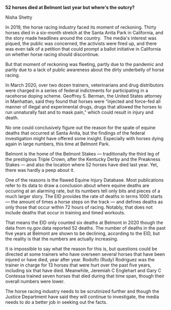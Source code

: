 **52 horses died at Belmont last year but where's the outcry?**

Nisha Shetty

In 2019, the horse racing industry faced its moment of reckoning. Thirty horses died in a six-month stretch at the Santa Anita Park in California, and the story made headlines around the country.  The media's interest was piqued, the public was concerned, the activists were fired up, and there was even talk of a petition that could prompt a ballot initiative in California on whether horse racing should discontinue. 

But that moment of reckoning was fleeting, partly due to the pandemic and partly due to a lack of public awareness about the dirty underbelly of horse racing.

In March 2020, over two dozen trainers, veterinarians and drug distributors were charged in a series of federal indictments for participating in a racehorse doping scheme. Geoffrey S. Berman, the United States attorney in Manhattan, said they found that horses were “injected and force-fed all manner of illegal and experimental drugs, drugs that allowed the horses to run unnaturally fast and to mask pain," which could result in injury and death. 

No one could conclusively figure out the reason for the spate of equine deaths that occurred at Santa Anita, but the findings of the federal investigation might have offered some insight. Especially with horses dying again in large numbers, this time at Belmont Park.

Belmont is the home of the Belmont Stakes — traditionally the third leg of the prestigious Triple Crown, after the Kentucky Derby and the Preakness Stakes — and also the location where 52 horses have died last year. Yet, there was hardly a peep about it.

One of the reasons is the flawed Equine Injury Database. Most publications refer to its data to draw a conclusion about where equine deaths are occuring at an alarming rate, but its numbers tell only bits and pieces of a much larger story. The EID provides the rate of deaths in terms 1000 starts — the amount of times a horse steps on the track — and defines deaths as only those that occur within 72 hours of racing. Notably, that does not include deaths that occur in training and timed workouts.

That means the EID only counted six deaths at Belmont in 2020 though the data from ny.gov.data reported 52 deaths. The number of deaths in the past five years at Belmont are shown to be declining, according to the EID, but the reality is that the numbers are actually increasing. 

It is impossible to say what the reason for this is, but questions could be directed at some trainers who have overseen several horses that have been injured or have died, year after year. Rodolfo (Rudy) Rodriguez was the trainer in charge for 13 horses that were hurt over the past five years, including six that have died. Meanwhile, Jeremiah C Englehart and Gary C Contessa trained seven horses that died during that time span, though their overall numbers were lower.

The horse racing industry needs to be scrutinized further and though the Justice Department have said they will continue to investigate, the media needs to do a better job in seeking out the facts.